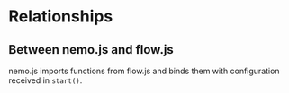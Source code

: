 # Relationships

## Between nemo.js and flow.js

nemo.js imports functions from flow.js and binds them with configuration received in `start()`.
